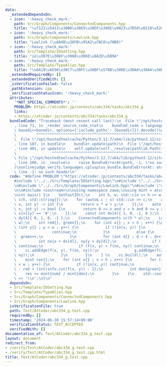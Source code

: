 ```yaml
---
data:
  _extendedDependsOn:
  - icon: ':heavy_check_mark:'
    path: Src/Graph/Components/ConnectedComponents.hpp
    title: "\u7121\u5411\u30B0\u30E9\u30D5\u306E\u9023\u7D50\u6210\u5206\u5206\u89E3"
  - icon: ':heavy_check_mark:'
    path: Src/Graph/Components/Lowlink.hpp
    title: "Lowlink (\u6A4B\u30FB\u95A2\u7BC0\u70B9)"
  - icon: ':heavy_check_mark:'
    path: Src/Template/IOSetting.hpp
    title: "io\u307E\u308F\u308A\u306E\u8A2D\u5B9A"
  - icon: ':heavy_check_mark:'
    path: Src/Template/TypeAlias.hpp
    title: "\u6A19\u6E96\u30C7\u30FC\u30BF\u578B\u306E\u30A8\u30A4\u30EA\u30A2\u30B9"
  _extendedRequiredBy: []
  _extendedVerifiedWith: []
  _isVerificationFailed: false
  _pathExtension: cpp
  _verificationStatusIcon: ':heavy_check_mark:'
  attributes:
    '*NOT_SPECIAL_COMMENTS*': ''
    PROBLEM: https://atcoder.jp/contests/abc334/tasks/abc334_g
    links:
    - https://atcoder.jp/contests/abc334/tasks/abc334_g
  bundledCode: "Traceback (most recent call last):\n  File \"/opt/hostedtoolcache/Python/3.12.7/x64/lib/python3.12/site-packages/onlinejudge_verify/documentation/build.py\"\
    , line 71, in _render_source_code_stat\n    bundled_code = language.bundle(stat.path,\
    \ basedir=basedir, options={'include_paths': [basedir]}).decode()\n          \
    \         ^^^^^^^^^^^^^^^^^^^^^^^^^^^^^^^^^^^^^^^^^^^^^^^^^^^^^^^^^^^^^^^^^^^^^^^^^^^^^^^^^\n\
    \  File \"/opt/hostedtoolcache/Python/3.12.7/x64/lib/python3.12/site-packages/onlinejudge_verify/languages/cplusplus.py\"\
    , line 187, in bundle\n    bundler.update(path)\n  File \"/opt/hostedtoolcache/Python/3.12.7/x64/lib/python3.12/site-packages/onlinejudge_verify/languages/cplusplus_bundle.py\"\
    , line 401, in update\n    self.update(self._resolve(pathlib.Path(included), included_from=path))\n\
    \                ^^^^^^^^^^^^^^^^^^^^^^^^^^^^^^^^^^^^^^^^^^^^^^^^^^^^^^^^^\n \
    \ File \"/opt/hostedtoolcache/Python/3.12.7/x64/lib/python3.12/site-packages/onlinejudge_verify/languages/cplusplus_bundle.py\"\
    , line 260, in _resolve\n    raise BundleErrorAt(path, -1, \"no such header\"\
    )\nonlinejudge_verify.languages.cplusplus_bundle.BundleErrorAt: atcoder/modint:\
    \ line -1: no such header\n"
  code: "#define PROBLEM \"https://atcoder.jp/contests/abc334/tasks/abc334_g\"\n\n\
    #include \"../../Src/Template/IOSetting.hpp\"\n#include \"../../Src/Graph/Components/ConnectedComponents.hpp\"\
    \n#include \"../../Src/Graph/Components/Lowlink.hpp\"\n#include \"atcoder/modint\"\
    \n\n#include <iostream>\n\nusing namespace zawa;\nusing mint = atcoder::modint998244353;\n\
    \nint main() {\n    SetFastIO();\n    int h, w; std::cin >> h >> w;\n    std::vector\
    \ s(h, std::string{});\n    for (auto& c : s) std::cin >> c;\n    auto f{[w](int\
    \ x, int y) -> int {\n        return x * w + y;\n    }};\n    auto in{[&](int\
    \ x, int y) -> bool {\n        return 0 <= x and x < h and 0 <= y and y < w and\
    \ s[x][y] == '#';\n    }};\n    const int dx[4]{ 1, 0, -1, 0 };\n    const int\
    \ dy[4]{ 0, 1, 0, -1 };\n    ConnectedComponents cc(h * w);\n    Lowlink g(h *\
    \ w);\n    int red{}, green{};\n    for (int x{} ; x < h ; x++) {\n        for\
    \ (int y{} ; y < w ; y++) {\n            if (!in(x, y)) {\n                red++;\n\
    \                continue;\n            }\n            else {\n              \
    \  green++;\n            }\n            for (int d{} ; d < 4 ; d++) {\n      \
    \          int nx{x + dx[d]}, ny{y + dy[d]};\n                if (!in(nx, ny))\
    \ continue;\n                if (f(x, y) > f(nx, ny)) continue;\n            \
    \    cc.addEdge(f(x, y), f(nx, ny));\n                g.addEdge(f(x, y), f(nx,\
    \ ny));\n            }\n        }\n    } \n    cc.build();\n    auto info{g.build()};\n\
    \    mint res{};\n    for (int x{} ; x < h ; x++) {\n        for (int y{} ; y\
    \ < w ; y++) {\n            if (!in(x, y)) continue;\n            int num{(int)cc.size()\
    \ - red + (int)info.cut(f(x, y)) - 1};\n            int den{green};\n        \
    \    res += mint{num} / mint{den};\n        }\n    }\n    std::cout << res.val()\
    \ << '\\n';\n}\n"
  dependsOn:
  - Src/Template/IOSetting.hpp
  - Src/Template/TypeAlias.hpp
  - Src/Graph/Components/ConnectedComponents.hpp
  - Src/Graph/Components/Lowlink.hpp
  isVerificationFile: true
  path: Test/AtCoder/abc334_g.test.cpp
  requiredBy: []
  timestamp: '2024-06-30 15:57:14+09:00'
  verificationStatus: TEST_ACCEPTED
  verifiedWith: []
documentation_of: Test/AtCoder/abc334_g.test.cpp
layout: document
redirect_from:
- /verify/Test/AtCoder/abc334_g.test.cpp
- /verify/Test/AtCoder/abc334_g.test.cpp.html
title: Test/AtCoder/abc334_g.test.cpp
---
```

